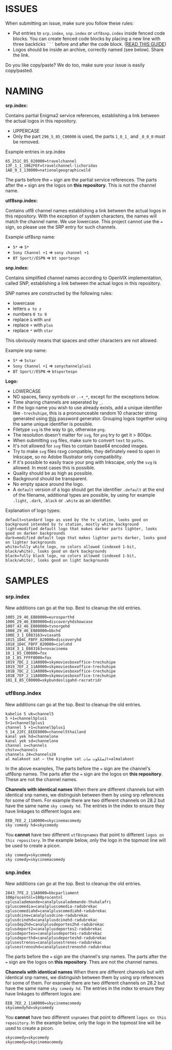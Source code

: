 # ISSUES

When submitting an issue, make sure you follow these rules:

- Put entries to `srp.index`, `snp.index` or `utf8snp.index` inside fenced code blocks. You can create fenced code blocks by placing a new line with three backticks ` ``` ` before and after the code block. ([READ THIS GUIDE](https://help.github.com/articles/creating-and-highlighting-code-blocks/))
- Logos should be inside an archive, correctly named (see below). Share the link.

Do you like copy/paste? We do too, make sure your issue is easily copy/pasted.

# NAMING

__srp.index:__

Contains partial Enigma2 service references, establishing a link between the actual logos in this repository.

- UPPERCASE
- Only the part `296_5_85_C00000` is used, the parts `1_0_1_` and `_0_0_0` must be removed.

Example entries in srp.index

```
65_251C_D5_820000=travelchannel
13F_1_1_1862FEF=travelchannel-lichoridas
1AD_9_3_130000=nationalgeographicwild
```
The parts before the `=` sign are the partial service references.
The parts after the `=` sign are the logos on **this repository**. This is not the channel name.


__utf8snp.index:__

Contains utf8 channel names establishing a link between the actual logos in this repository. With the exception of system characters, the names will match the channel name. We use lowercase.
This project cannot use the `=` sign, so please use the SRP entry for such channels.

Example utf8snp name:

- `5*` => `5*`
- `Sony Channel +1` => `sony channel +1`
- `BT Sport//ESPN` => `bt sportespn`


__snp.index:__

Contains simplified channel names according to OpenVIX implementation, called SNP, establishing a link between the actual logos in this repository.

SNP names are constructed by the following rules:

- lowercase
- letters `a to z`
- numbers `0 to 9`
- replace `&` with `and`
- replace `+` with `plus`
- replace `*` with `star`

This obviously means that spaces and other characters are not allowed.

Example snp name:

- `5*` => `5star`
- `Sony Channel +1` => `sonychannelplus1`
- `BT Sport//ESPN` => `btsportespn`


__Logo:__

- LOWERCASE
- NO spaces, fancy symbols or `.-+_*`, except for the exceptions below.
- Time sharing channels are seperated by `_`.
- If the logo name you wish to use already exists, add a unique identifier like `-trechuhipe`, this is a pronounceable random 10 character string generated using [this](http://www.generate-password.com) password generator. Grouping logos together using the same unique identifier is possible.
- Filetype `svg` is the way to go, otherwise `png`.
- The resolution doesn't matter for `svg`, for `png` try to get it > 800px.
- When submitting `svg` files, make sure to convert `text` to `paths`.
- It's not allowed for `svg` files to contain base64 encoded images.
- Try to make `svg` files rsvg compatible, they definately need to open in Inkscape, so no Adobe Illustrator only compatibility.
- If it's possible to easily trace your png with Inkscape, only the `svg` is allowed. In most cases this is possible.
- Quality should be as high as possible.
- Background should be transparent.
- No empty space around the logo.
- A `default` version of a logo should get the identifier `.default` at the end of the filename, additional types are possible, by using for example `.light`, `.dark`, `.black` or `.white` as an identifier.

Explanation of logo types:
```
default=standard logo as used by the tv station, looks good on background intended by tv station, mostly white background
light=modified default logo that makes darker parts lighter, looks good on darker backgrounds
dark=modified default logo that makes lighter parts darker, looks good on lighter backgrounds
white=fully white logo, no colors allowed (indexed 1-bit, black/white), looks good on dark backgrounds
black=fully black logo, no colors allowed (indexed 1-bit, black/white), looks good on light backgrounds
```

# SAMPLES

### srp.index

New additions can go at the top. Best to cleanup the old entries.

```
1005_29_46_E080000=eurosporthd
1006_29_46_E080000=discoveryhdshowcase
1007_43_46_E080000=tvnorgehd
1008_29_46_E080000=bbchd
100E_3_1_E083163=viasat6
1015_1D4C_FBFF_820000=discoveryhd
1018_1D4C_FBFF_820000=cielohd
1018_3_1_E083163=novacinema
10_1_85_C00000=fox
10_1_85_FFFF0000=fox
1019_7DC_2_11A0000=skymoviesboxoffice-trechuhipe
1019_7EF_2_11A0000=skymoviesboxoffice-trechuhipe
101B_7DC_2_11A0000=skymoviesboxoffice-trechuhipe
101B_7EF_2_11A0000=skymoviesboxoffice-trechuhipe
101_E_85_C00000=skybundesligahd-racratridr
```


### utf8snp.index

New additions can go at the top. Best to cleanup the old entries.

```
kabelio 5 uk=channel5
5 +1=channel5plus1
5+1=channel5plus1
channel 5 +1=channel5plus1
5_14_22FC_EEEE0000=channel5thailand
kanal yek hd=channelone
kanal yek sd=channelone
channel s=channels
chstv=channels
channels 24=channels24
al malakoot sat – the kingdom sat الملكوت سات=almalakoot
```

In the above examples, 
The parts before the `=` sign are the channel's utf8snp names.
The parts after the `=` sign are the logos on **this repository**. These are not the channel names.

**Channels with identical names**
When there are different channels but with identical snp names, we distinguish between them by using srp references for some of them. For example there are two different channels on 28.2 but have the same name `sky comedy hd`. The entries in the index to ensure they have linkages to different logos are:

```
EEB_7EE_2_11A0000=skycinemacomedy
sky comedy hd=skycomedy
```

You **cannot** have two different `utf8snpnames` that point to different `logos on this repository`. In the example below, only the logo in the topmost line will be used to create a picon.
```
sky comedy=skycomedy
sky comedy=skycinemacomedy
```


### snp.index

New additions can go at the top. Best to cleanup the old entries.

```
2843_7FE_2_11A0000=bbcparliament
100procentnl=100procentnl
cplusalademande=canalplusalademande-thukalafri
cpluscomedia=canalpluscomedia-radubrekac
cpluscomediahd=canalpluscomediahd-radubrekac
cplusdcine=canalplusdcine-radubrekac
cplusdcinehd=canalplusdcinehd-radubrekac
cplusdep2hd=canalplusdeportes2hd-radubrekac
cplusdeport2=canalplusdeportes2-radubrekac
cplusdeportes=canalplusdeportes-radubrekac
cplusdeporthd=canalplusdeporteshd-radubrekac
cplusestrenos=canalplusestrenos-radubrekac
cplusestrenoshd=canalplusestrenoshd-radubrekac
```
The parts before the `=` sign are the channel's snp names.
The parts after the `=` sign are the logos on **this repository**. Thes are not the channel names.

**Channels with identical names**
When there are different channels but with identical snp names, we distinguish between them by using srp references for some of them. For example there are two different channels on 28.2 but have the same name `sky comedy hd`. The entries in the index to ensure they have linkages to different logos are:

```
EEB_7EE_2_11A0000=skycinemacomedy
skycomedyhd=skycomedy
```

You **cannot** have two different `snpnames` that point to different `logos on this repository`. In the example below, only the logo in the topmost line will be used to create a picon.
```
skycomedy=skycomedy
skycomedy=skycinemacomedy
```
